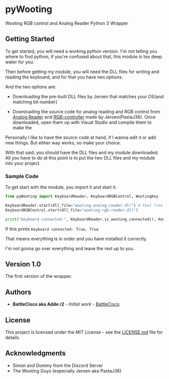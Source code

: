 # pyWooting
Wooting RGB control and Analog Reader Python 3 Wrapper

## Getting Started
To get started, you will need a working python version. I'm not telling you where to find python, if you're confused about that, this module is too deep water for you.

Then before getting my module, you will need the DLL files for writing and reading the keyboard, and for that you have two options.

And the two options are:
* Downloading the pre-built DLL files by Jeroen that matches your OS(and matching bit number)

* Downloading the source code for analog reading and RGB control from [Analog Reader](https://github.com/PastaJ36/wooting-analog-reader) and [RGB-controller](https://github.com/PastaJ36/wooting-rgb-control) made by Jeroen(PastaJ36). Once downloaded, open them up with Visual Studio and compile them to make the

Personally I like to have the source code at hand, if I wanna edit it or add new things. But either way works, so make your choice.

With that said, you should have the DLL files and my module downloaded. All you have to do at this point is to put the two DLL files and my module into your project.

### Sample Code

To get start with the module, you import it and start it.
```python
from pyWooting import KeyboardReader, KeyboardRGBControl, WootingKey

KeyboardReader.start(dll_file="wooting-analog-reader.dll") # Feel free to write another path here if you add it elsewhere.
KeyboardRGBControl.start(dll_file="wooting-rgb-reader.dll")

print("Keyboard connected:", KeyboardReader.is_wooting_connected(), KeyboardRGBControl.is_wooting_connected())
```

If this prints `Keyboard connected: True, True`

That means everything is in order and you have installed it correctly.

I'm not gonna go over everything and leave the rest up to you.

## Version 1.0

The first version of the wrapper.

## Authors

* **BattleCisco aka Adde r2** - *Initial work* - [BattleCisco](https://github.com/BattleCisco)

## License

This project is licensed under the MIT License - see the [LICENSE.md](LICENSE.md) file for details

## Acknowledgments

* Simon and Dommy from the Discord Server
* The Wooting Guys (especially Jeroen aka PastaJ36)